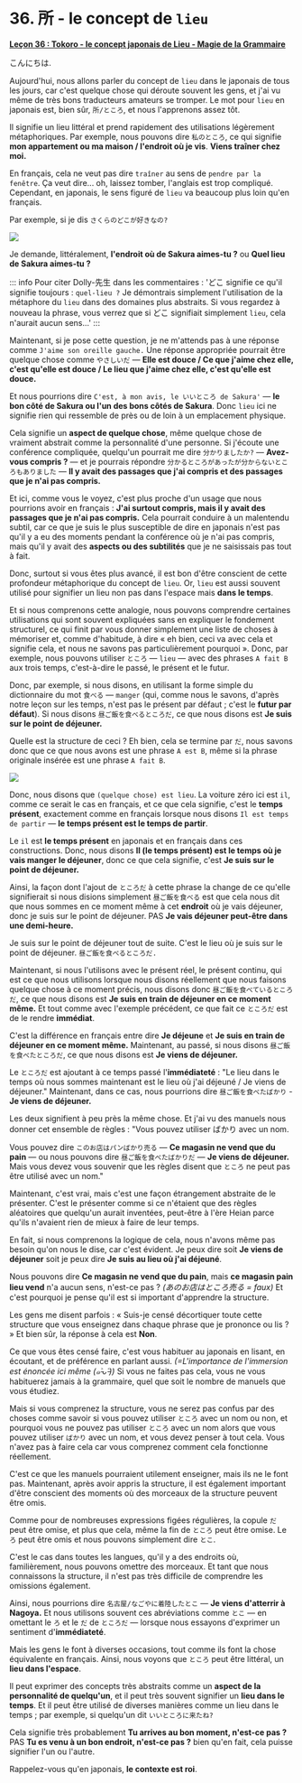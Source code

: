 # **36. 所 - le concept de `lieu`**

[**Leçon 36 : Tokoro - le concept japonais de Lieu - Magie de la Grammaire**](https://www.youtube.com/watch?v=z2cgY9o-cO0&list=PLg9uYxuZf8x_A-vcqqyOFZu06WlhnypWj&index=38&pp=iAQB)

こんにちは.

Aujourd'hui, nous allons parler du concept de `lieu` dans le japonais de tous les jours, car c'est quelque chose qui déroute souvent les gens, et j'ai vu même de très bons traducteurs amateurs se tromper. Le mot pour `lieu` en japonais est, bien sûr, `所/ところ`, et nous l'apprenons assez tôt.

Il signifie un lieu littéral et prend rapidement des utilisations légèrement métaphoriques. Par exemple, nous pouvons dire `私のところ`, ce qui signifie **mon appartement ou ma maison / l'endroit où je vis**. **Viens traîner chez moi.**

En français, cela ne veut pas dire `traîner` au sens de `pendre par la fenêtre`. Ça veut dire... oh, laissez tomber, l'anglais est trop compliqué. Cependant, en japonais, le sens figuré de `lieu` va beaucoup plus loin qu'en français.

Par exemple, si je dis `さくらのどこが好きなの?`

![](../media/image399.webp)

Je demande, littéralement, **l'endroit où de Sakura aimes-tu ?** ou **Quel lieu de Sakura aimes-tu ?**

::: info
Pour citer Dolly-先生 dans les commentaires : 'どこ signifie ce qu'il signifie toujours : `quel-lieu ?`
Je démontrais simplement l'utilisation de la métaphore du `lieu` dans des domaines plus abstraits. Si vous regardez à nouveau la phrase, vous verrez que si どこ signifiait simplement `lieu`, cela n'aurait aucun sens...'
:::

Maintenant, si je pose cette question, je ne m'attends pas à une réponse comme `J'aime son oreille gauche.` Une réponse appropriée pourrait être quelque chose comme `やさしいだ` — **Elle est douce / Ce que j'aime chez elle, c'est qu'elle est douce / Le lieu que j'aime chez elle, c'est qu'elle est douce.**

Et nous pourrions dire `C'est, à mon avis, le いいところ de Sakura'` — **le bon côté de Sakura ou l'un des bons côtés de Sakura**. Donc `lieu` ici ne signifie rien qui ressemble de près ou de loin à un emplacement physique.

Cela signifie un **aspect de quelque chose**, même quelque chose de vraiment abstrait comme la personnalité d'une personne. Si j'écoute une conférence compliquée, quelqu'un pourrait me dire `分かりましたか?` — **Avez-vous compris ?** — et je pourrais répondre `分かるところがあったが分からないところもありました` — **Il y avait des passages que j'ai compris et des passages que je n'ai pas compris.**

Et ici, comme vous le voyez, c'est plus proche d'un usage que nous pourrions avoir en français : **J'ai surtout compris, mais il y avait des passages que je n'ai pas compris.** Cela pourrait conduire à un malentendu subtil, car ce que je suis le plus susceptible de dire en japonais n'est pas qu'il y a eu des moments pendant la conférence où je n'ai pas compris, mais qu'il y avait des **aspects ou des subtilités** que je ne saisissais pas tout à fait.

Donc, surtout si vous êtes plus avancé, il est bon d'être conscient de cette profondeur métaphorique du concept de `lieu`. Or, `lieu` est aussi souvent utilisé pour signifier un lieu non pas dans l'espace mais **dans le temps**.

Et si nous comprenons cette analogie, nous pouvons comprendre certaines utilisations qui sont souvent expliquées sans en expliquer le fondement structurel, ce qui finit par vous donner simplement une liste de choses à mémoriser et, comme d'habitude, à dire « eh bien, ceci va avec cela et signifie cela, et nous ne savons pas particulièrement pourquoi ». Donc, par exemple, nous pouvons utiliser `ところ` — `lieu` — avec des phrases `A fait B` aux trois temps, c'est-à-dire le passé, le présent et le futur.

Donc, par exemple, si nous disons, en utilisant la forme simple du dictionnaire du mot `食べる` — `manger` (qui, comme nous le savons, d'après notre leçon sur les temps, n'est pas le présent par défaut ; c'est le **futur par défaut**). Si nous disons `昼ご飯を食べるところだ`, ce que nous disons est **Je suis sur le point de déjeuner.**

Quelle est la structure de ceci ? Eh bien, cela se termine par `だ`, nous savons donc que ce que nous avons est une phrase `A est B`, même si la phrase originale insérée est une phrase `A fait B`.

![](../media/image679.webp)

Donc, nous disons que `(quelque chose) est lieu`. La voiture zéro ici est `il`, comme ce serait le cas en français, et ce que cela signifie, c'est le **temps présent**, exactement comme en français lorsque nous disons `Il est temps de partir` — **le temps présent est le temps de partir**.

Le `il` est **le temps présent** en japonais et en français dans ces constructions. Donc, nous disons **Il (le temps présent) est le temps où je vais manger le déjeuner**, donc ce que cela signifie, c'est **Je suis sur le point de déjeuner.**

Ainsi, la façon dont l'ajout de `ところだ` à cette phrase la change de ce qu'elle signifierait si nous disions simplement `昼ご飯を食べる` est que cela nous dit que nous sommes en ce moment même à cet **endroit** où je vais déjeuner, donc je suis sur le point de déjeuner. PAS **Je vais déjeuner peut-être dans une demi-heure.**

Je suis sur le point de déjeuner tout de suite. C'est le lieu où je suis sur le point de déjeuner. `昼ご飯を食べるところだ.`

Maintenant, si nous l'utilisons avec le présent réel, le présent continu, qui est ce que nous utilisons lorsque nous disons réellement que nous faisons quelque chose à ce moment précis, nous disons donc `昼ご飯を食べているところだ`, ce que nous disons est **Je suis en train de déjeuner en ce moment même.** Et tout comme avec l'exemple précédent, ce que fait ce `ところだ` est de le rendre **immédiat**.

C'est la différence en français entre dire **Je déjeune** et **Je suis en train de déjeuner en ce moment même.** Maintenant, au passé, si nous disons `昼ご飯を食べたところだ`, ce que nous disons est **Je viens de déjeuner.**

Le `ところだ` est ajoutant à ce temps passé l'**immédiateté** : "Le lieu dans le temps où nous sommes maintenant est le lieu où j'ai déjeuné / Je viens de déjeuner." Maintenant, dans ce cas, nous pourrions dire `昼ご飯を食べたばかり` - **Je viens de déjeuner.**

Les deux signifient à peu près la même chose. Et j'ai vu des manuels nous donner cet ensemble de règles : "Vous pouvez utiliser ばかり avec un nom.

Vous pouvez dire `このお店はパンばかり売る` — **Ce magasin ne vend que du pain** — ou nous pouvons dire `昼ご飯を食べたばかりだ` — **Je viens de déjeuner.** Mais vous devez vous souvenir que les règles disent que `ところ` ne peut pas être utilisé avec un nom."

Maintenant, c'est vrai, mais c'est une façon étrangement abstraite de le présenter. C'est le présenter comme si ce n'étaient que des règles aléatoires que quelqu'un aurait inventées, peut-être à l'ère Heian parce qu'ils n'avaient rien de mieux à faire de leur temps.

En fait, si nous comprenons la logique de cela, nous n'avons même pas besoin qu'on nous le dise, car c'est évident. Je peux dire soit **Je viens de déjeuner** soit je peux dire **Je suis au lieu où j'ai déjeuné**.

Nous pouvons dire **Ce magasin ne vend que du pain**, mais **ce magasin pain lieu vend** n'a aucun sens, n'est-ce pas ? *(あのお店はところ売る = faux)* Et c'est pourquoi je pense qu'il est si important d'apprendre la structure.

Les gens me disent parfois : « Suis-je censé décortiquer toute cette structure que vous enseignez dans chaque phrase que je prononce ou lis ? » Et bien sûr, la réponse à cela est **Non**.

Ce que vous êtes censé faire, c'est vous habituer au japonais en lisant, en écoutant, et de préférence en parlant aussi. *(=L'importance de l'immersion est énoncée ici même (๑˃̵ᴗ˂̵))* Si vous ne faites pas cela, vous ne vous habituerez jamais à la grammaire, quel que soit le nombre de manuels que vous étudiez.

Mais si vous comprenez la structure, vous ne serez pas confus par des choses comme savoir si vous pouvez utiliser `ところ` avec un nom ou non, et pourquoi vous ne pouvez pas utiliser `ところ` avec un nom alors que vous pouvez utiliser `ばかり` avec un nom, et vous devez penser à tout cela. Vous n'avez pas à faire cela car vous comprenez comment cela fonctionne réellement.

C'est ce que les manuels pourraient utilement enseigner, mais ils ne le font pas. Maintenant, après avoir appris la structure, il est également important d'être conscient des moments où des morceaux de la structure peuvent être omis.

Comme pour de nombreuses expressions figées régulières, la copule `だ` peut être omise, et plus que cela, même la fin de `ところ` peut être omise. Le `ろ` peut être omis et nous pouvons simplement dire `とこ`.

C'est le cas dans toutes les langues, qu'il y a des endroits où, familièrement, nous pouvons omettre des morceaux. Et tant que nous connaissons la structure, il n'est pas très difficile de comprendre les omissions également.

Ainsi, nous pourrions dire `名古屋/なごやに着陸したとこ` — **Je viens d'atterrir à Nagoya.** Et nous utilisons souvent ces abréviations comme `とこ` — en omettant le `ろ` et le `だ` de `ところだ` — lorsque nous essayons d'exprimer un sentiment d'**immédiateté**.

Mais les gens le font à diverses occasions, tout comme ils font la chose équivalente en français. Ainsi, nous voyons que `ところ` peut être littéral, un **lieu dans l'espace**.

Il peut exprimer des concepts très abstraits comme un **aspect de la personnalité de quelqu'un**, et il peut très souvent signifier un **lieu dans le temps**. Et il peut être utilisé de diverses manières comme un lieu dans le temps ; par exemple, si quelqu'un dit `いいところに来たね?`

Cela signifie très probablement **Tu arrives au bon moment, n'est-ce pas ?** PAS **Tu es venu à un bon endroit, n'est-ce pas ?** bien qu'en fait, cela puisse signifier l'un ou l'autre.

Rappelez-vous qu'en japonais, **le contexte est roi**.